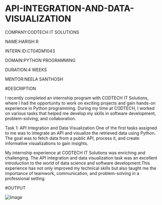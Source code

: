 # API-INTEGRATION-AND-DATA-VISUALIZATION

COMPANY:CODTECH IT SOLUTIONS

NAME:HARISH R

INTERN ID:CT04DM1043

DOMAIN:PYTHON PROGRAMMING

DURATION:4 WEEKS

MENTOR:NEELA SANTHOSH

#DESCRIPTION 

I recently completed an internship program with CODTECH IT Solutions, where I had the opportunity to work on exciting projects and gain hands-on experience in Python programming. During my time at CODTECH, I worked on various tasks that helped me develop my skills in software development, problem-solving, and collaboration.

Task 1: API Integration and Data Visualization
One of the first tasks assigned to me was to integrate an API and visualize the retrieved data using Python. The goal was to fetch data from a public API, process it, and create informative visualizations to gain insights.

My internship experience at CODTECH IT Solutions was enriching and challenging. The API integration and data visualization task was an excellent introduction to the world of data science and software development.This experience has not only improved my technical skills but also taught me the importance of teamwork, communication, and problem-solving in a professional setting.

#OUTPUT

![Image](https://github.com/user-attachments/assets/c6d4a732-e729-46f7-a210-f04ad9336fcc)

